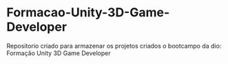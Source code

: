 # Formacao-Unity-3D-Game-Developer
Repositorio criado para armazenar os projetos criados o bootcampo da dio: Formação Unity 3D Game Developer
